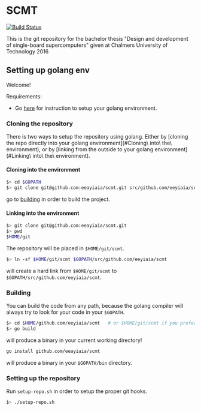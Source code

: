 # SCMT

[![Build Status](https://travis-ci.org/eeayiaia/scmt.svg?branch=master)](https://travis-ci.org/eeayiaia/scmt)

This is the git repository for the bachelor thesis "Design and development of single-board supercomputers" given at Chalmers University of Technology 2016

## Setting up golang env
Welcome!

Requirements:
* Go [here](https://golang.org/doc/install) for instruction to setup your golang environment.

### Cloning the repository
There is two ways to setup the repository using golang. Either by [cloning the repo directly into your golang environment](#Cloning\ into\ the\ environment), or by [linking from the outside to your golang environment](#Linking\ into\ the\ environment).

#### Cloning into the environment
```bash
$> cd $GOPATH
$> git clone git@github.com:eeayiaia/scmt.git src/github.com/eeyiaia/scmt
```

go to [building](#Building) in order to build the project.

#### Linking into the environment
```bash
$> git clone git@github.com:eeayiaia/scmt.git
$> pwd
$HOME/git
```

The repository will be placed in `$HOME/git/scmt`.

```bash
$> ln -sf $HOME/git/scmt $GOPATH/src/github.com/eeyiaia/scmt
```

will create a hard link from `$HOME/git/scmt` to `$GOPATH/src/github.com/eeyiaia/scmt`.

### Building
You can build the code from any path, because the golang compiler will always try to look for your code in your `$GOPATH`. 

```bash
$> cd $HOME/github.com/eeyiaia/scmt   # or $HOME/git/scmt if you prefer
$> go build
```

will produce a binary in your current working directory!

```bash
go install github.com/eeayiaia/scmt
```

will produce a binary in your `$GOPATH/bin` directory.

### Setting up the repository
Run `setup-repo.sh` in order to setup the proper git hooks.

```bash
$> ./setup-repo.sh
```
